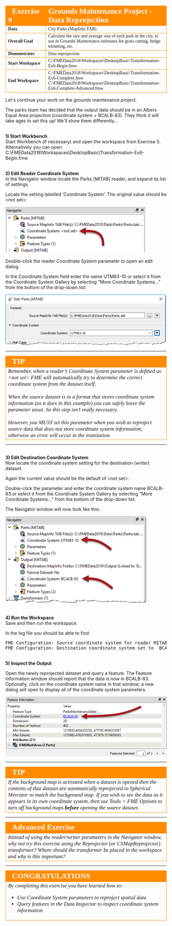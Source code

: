 <!--Exercise Section-->


<table style="border-spacing: 0px;border-collapse: collapse;font-family:serif">
<tr>
<td width=25% style="vertical-align:middle;background-color:darkorange;border: 2px solid darkorange">
<i class="fa fa-cogs fa-lg fa-pull-left fa-fw" style="color:white;padding-right: 12px;vertical-align:text-top"></i>
<span style="color:white;font-size:x-large;font-weight: bold">Exercise 9</span>
</td>
<td style="border: 2px solid darkorange;background-color:darkorange;color:white">
<span style="color:white;font-size:x-large;font-weight: bold">Grounds Maintenance Project - Data Reprojection</span>
</td>
</tr>

<tr>
<td style="border: 1px solid darkorange; font-weight: bold">Data</td>
<td style="border: 1px solid darkorange">City Parks (MapInfo TAB)</td>
</tr>

<tr>
<td style="border: 1px solid darkorange; font-weight: bold">Overall Goal</td>
<td style="border: 1px solid darkorange">Calculate the size and average size of each park in the city, to use in Grounds Maintenance estimates for grass cutting, hedge trimming, etc.</td>
</tr>

<tr>
<td style="border: 1px solid darkorange; font-weight: bold">Demonstrates</td>
<td style="border: 1px solid darkorange">Data reprojection</td>
</tr>

<tr>
<td style="border: 1px solid darkorange; font-weight: bold">Start Workspace</td>
<td style="border: 1px solid darkorange">C:\FMEData2018\Workspaces\DesktopBasic\Transformation-Ex6-Begin.fmw</td>
</tr>

<tr>
<td style="border: 1px solid darkorange; font-weight: bold">End Workspace</td>
<td style="border: 1px solid darkorange">C:\FMEData2018\Workspaces\DesktopBasic\Transformation-Ex6-Complete.fmw<br>C:\FMEData2018\Workspaces\DesktopBasic\Transformation-Ex6-Complete-Advanced.fmw</td>
</tr>

</table>

Let's continue your work on the grounds maintenance project.

The parks team has decided that the output data should be in an Albers Equal Area projection (coordinate system = BCALB-83). They think it will take ages to set this up! We'll show them differently...


<br>**1) Start Workbench**
<br>Start Workbench (if necessary) and open the workspace from Exercise 5. Alternatively you can open C:\FMEData2018\Workspaces\DesktopBasic\Transformation-Ex6-Begin.fmw


<br>**2) Edit Reader Coordinate System**
<br>In the Navigator window locate the Parks [MITAB] reader, and expand its list of settings.

Locate the setting labelled ‘Coordinate System’. The original value should be &lt;not set&gt;:

![](./Images/Img2.238.Ex6.CoordSysParamNavigator.png)

Double-click the reader Coordinate System parameter to open an edit dialog.

In the Coordinate System field enter the name UTM83-10 or select it from the Coordinate System Gallery by selecting "More Coordinate Systems..." from the bottom of the drop-down list:

![](./Images/Img2.239.Ex6.CoordSysParamEditDialog.png)

---

<!--Tip Section-->

<table style="border-spacing: 0px">
<tr>
<td style="vertical-align:middle;background-color:darkorange;border: 2px solid darkorange">
<i class="fa fa-info-circle fa-lg fa-pull-left fa-fw" style="color:white;padding-right: 12px;vertical-align:text-top"></i>
<span style="color:white;font-size:x-large;font-weight: bold;font-family:serif">TIP</span>
</td>
</tr>

<tr>
<td style="border: 1px solid darkorange">
<span style="font-family:serif; font-style:italic; font-size:larger">
Remember, when a reader’s Coordinate System parameter is defined as &lt;not set&gt; FME will automatically try to determine the correct coordinate system from the dataset itself.
<br><br>When the source dataset is in a format that stores coordinate system information (as it does in this example) you can safely leave the parameter unset. So this step isn’t really necessary.
<br><br>However, you MUST set this parameter when you wish to reproject source data that does not store coordinate system information; otherwise an error will occur in the translation.
</span>
</td>
</tr>
</table>

---

<br>**3) Edit Destination Coordinate System**
<br>Now locate the coordinate system setting for the destination (writer) dataset.

Again the current value should be the default of &lt;not set&gt;.

Double-click the parameter and enter the coordinate system name BCALB-83 or select it from the Coordinate System Gallery by selecting "More Coordinate Systems..." from the bottom of the drop-down list.

The Navigator window will now look like this:

![](./Images/Img2.240.Ex6.CoordSysParamsSet.png)


<br>**4) Run the Workspace**
<br>Save and then run the workspace.

In the log file you should be able to find:

<pre>
FME Configuration: Source coordinate system for reader MITAB_1[MITAB] set to `UTM83-10'
FME Configuration: Destination coordinate system set to `BCALB-83'
</pre>


<br>**5) Inspect the Output**

Open the newly reprojected dataset and query a feature. The Feature Information window should report that the data is now in BCALB-83. Optionally, click on the coordinate system name in that window; a new dialog will open to display all of the coordinate system parameters.

![](./Images/Img2.241.Ex6.CoordSysResultInDI.png)

---

<!--Tip Section-->

<table style="border-spacing: 0px">
<tr>
<td style="vertical-align:middle;background-color:darkorange;border: 2px solid darkorange">
<i class="fa fa-info-circle fa-lg fa-pull-left fa-fw" style="color:white;padding-right: 12px;vertical-align:text-top"></i>
<span style="color:white;font-size:x-large;font-weight: bold;font-family:serif">TIP</span>
</td>
</tr>

<tr>
<td style="border: 1px solid darkorange">
<span style="font-family:serif; font-style:italic; font-size:larger">
If the background map is activated when a dataset is opened then the contents of that dataset are automatically reprojected to Spherical Mercator to match the background map. If you wish to see the data as it appears in its own coordinate system, then use Tools > FME Options to turn off background maps <strong>before</strong> opening the source dataset.
</span>
</td>
</tr>
</table>

---

<!--Advanced Exercise Section-->

<table style="border-spacing: 0px">
<tr>
<td style="vertical-align:middle;background-color:darkorange;border: 2px solid darkorange">
<i class="fa fa-cogs fa-lg fa-pull-left fa-fw" style="color:white;padding-right: 12px;vertical-align:text-top"></i>
<span style="color:white;font-size:x-large;font-weight: bold;font-family:serif">Advanced Exercise</span>
</td>
</tr>

<tr>
<td style="border: 1px solid darkorange">
<span style="font-family:serif; font-style:italic; font-size:larger">
Instead of using the reader/writer parameters in the Navigator window, why not try this exercise using the Reprojector (or CSMapReprojector) transformer? Where should the transformer be placed in the workspace and why is this important?
</span>
</td>
</tr>
</table>

---

<!--Exercise Congratulations Section-->

<table style="border-spacing: 0px">
<tr>
<td style="vertical-align:middle;background-color:darkorange;border: 2px solid darkorange">
<i class="fa fa-thumbs-o-up fa-lg fa-pull-left fa-fw" style="color:white;padding-right: 12px;vertical-align:text-top"></i>
<span style="color:white;font-size:x-large;font-weight: bold;font-family:serif">CONGRATULATIONS</span>
</td>
</tr>

<tr>
<td style="border: 1px solid darkorange">
<span style="font-family:serif; font-style:italic; font-size:larger">
By completing this exercise you have learned how to:
<br>
<ul><li>Use Coordinate System parameters to reproject spatial data</li>
<li>Query features in the Data Inspector to inspect coordinate system information</li></ul>
</span>
</td>
</tr>
</table>
